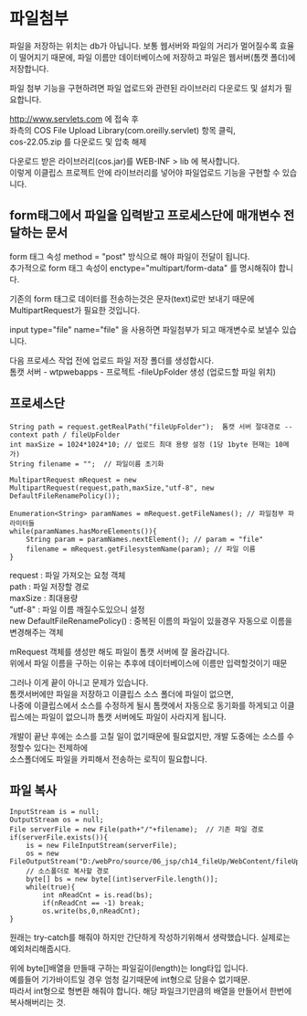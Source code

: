 # 파일첨부

파일을 저장하는 위치는 db가 아닙니다. 보통 웹서버와 파일의 거리가 멀어질수록 효율이 떨어지기 때문에, 파일 이름만 데이터베이스에 저장하고 파일은 웹서버(톰캣 폴더)에 저장합니다.

파일 첨부 기능을 구현하려면 파일 업로드와 관련된 라이브러리 다운로드 및 설치가 필요합니다.

http://www.servlets.com 에 접속 후  
좌측의 COS File Upload Library(com.oreilly.servlet) 항목 클릭,  
cos-22.05.zip 를 다운로드 및 압축 해제  

다운로드 받은 라이브러리(cos.jar)를 WEB-INF > lib 에 복사합니다.  
이렇게 이클립스 프로젝트 안에 라이브러리를 넣어야 파일업로드 기능을 구현할 수 있습니다.


## form태그에서 파일을 입력받고 프로세스단에 매개변수 전달하는 문서

form 태그 속성 method = "post" 방식으로 해야 파일이 전달이 됩니다.  
추가적으로 form 태그 속성이 enctype="multipart/form-data" 를 명시해줘야 합니다.

기존의 form 태그로 데이터를 전송하는것은 문자(text)로만 보내기 때문에 MultipartRequest가 필요한 것입니다.

input type="file" name="file" 을 사용하면 파일첨부가 되고 매개변수로 보낼수 있습니다.

다음 프로세스 작업 전에 업로드 파일 저장 폴더를 생성합시다.   
톰캣 서버 - wtpwebapps - 프로젝트 -fileUpFolder 생성 (업로드할 파일 위치)


## 프로세스단

```
String path = request.getRealPath("fileUpFolder");  톰캣 서버 절대경로 -- context path / fileUpFolder
int maxSize = 1024*1024*10; // 업로드 최대 용량 설정 (1당 1byte 현재는 10메가)
String filename = "";  // 파일이름 초기화

MultipartRequest mRequest = new MultipartRequest(request,path,maxSize,"utf-8", new DefaultFileRenamePolicy());

Enumeration<String> paramNames = mRequest.getFileNames(); // 파일첨부 파라미터들
while(paramNames.hasMoreElements()){
	String param = paramNames.nextElement(); // param = "file"
	filename = mRequest.getFilesystemName(param); // 파일 이름
}
```
request : 파일 가져오는 요청 객체  
path : 파일 저장할 경로  
maxSize : 최대용량  
"utf-8" : 파일 이름 깨질수도있으니 설정  
new DefaultFileRenamePolicy() : 중복된 이름의 파일이 있을경우 자동으로 이름을 변경해주는 객체   

mRequest 객체를 생성만 해도 파일이 톰캣 서버에 잘 올라갑니다.  
위에서 파일 이름을 구하는 이유는 추후에 데이터베이스에 이름만 입력할것이기 때문

그러나 이게 끝이 아니고 문제가 있습니다.  
톰캣서버에만 파일을 저장하고 이클립스 소스 폴더에 파일이 없으면,  
나중에 이클립스에서 소스를 수정하게 될시 톰캣에서 자동으로 동기화를 하게되고
이클립스에는 파일이 없으니까 톰캣 서버에도 파일이 사라지게 됩니다.

개발이 끝난 후에는 소스를 고칠 일이 없기때문에 필요없지만, 개발 도중에는 소스를 수정할수 있다는 전제하에  
소스폴더에도 파일을 카피해서 전송하는 로직이 필요합니다. 

## 파일 복사

```
InputStream is = null;
OutputStream os = null;
File serverFile = new File(path+"/"+filename);  // 기존 파일 경로
if(serverFile.exists()){
	is = new FileInputStream(serverFile);
	os = new FileOutputStream("D:/webPro/source/06_jsp/ch14_fileUp/WebContent/fileUpFolder/"+filename);
	// 소스폴더로 복사할 경로
	byte[] bs = new byte[(int)serverFile.length()];
	while(true){
		int nReadCnt = is.read(bs);
		if(nReadCnt == -1) break;
		os.write(bs,0,nReadCnt);
}
```

원래는 try-catch를 해줘야 하지만 간단하게 작성하기위해서 생략했습니다. 실제로는 예외처리해줍시다.

위에 byte[]배열을 만들때 구하는 파일길이(length)는 long타입 입니다.   
예를들어 기가바이트일 경우 엄청 길기때문에 int형으로 담을수 없기때문.  
따라서 int형으로 형변환 해줘야 합니다. 해당 파일크기만큼의 배열을 만들어서 한번에 복사해버리는 것.


